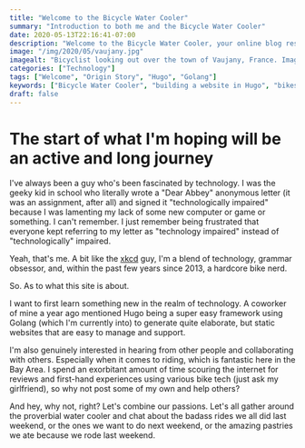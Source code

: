```yaml
---
title: "Welcome to the Bicycle Water Cooler"
summary: "Introduction to both me and the Bicycle Water Cooler"
date: 2020-05-13T22:16:41-07:00
description: "Welcome to the Bicycle Water Cooler, your online blog resource for reviews, technology, discussions, and travel ideas for you and your bicycle."
image: "/img/2020/05/vaujany.jpg"
imagealt: "Bicyclist looking out over the town of Vaujany, France. Image contains: France, view, church, clouds, road, cyclist, road signs, houses"
categories: ["Technology"]
tags: ["Welcome", "Origin Story", "Hugo", "Golang"]
keywords: ["Bicycle Water Cooler", "building a website in Hugo", "bikes are awesome"]
draft: false
---
```

# The start of what I'm hoping will be an active and long journey
I've always been a guy who's been fascinated by technology. I was the geeky kid in school who literally wrote a "Dear Abbey" anonymous letter (it was an assignment, after all) and signed it "technologically impaired" because I was lamenting my lack of some new computer or game or something. I can't remember. I just remember being frustrated that everyone kept referring to my letter as "technology impaired" instead of "technologically" impaired. 

Yeah, that's me. A bit like the [xkcd](http://www.xkcd.com) guy, I'm a blend of technology, grammar obsessor, and, within the past few years since 2013, a hardcore bike nerd.

So. As to what this site is about.

I want to first learn something new in the realm of technology. A coworker of mine a year ago mentioned Hugo being a super easy framework using Golang (which I'm currently into) to generate quite elaborate, but static websites that are easy to manage and support. 

I'm also genuinely interested in hearing from other people and collaborating with others. Especially when it comes to riding, which is fantastic here in the Bay Area. I spend an exorbitant amount of time scouring the internet for reviews and first-hand experiences using various bike tech (just ask my girlfriend), so why not post some of my own and help others?

And hey, why not, right? Let's combine our passions. Let's all gather around the proverbial water cooler and chat about the badass rides we all did last weekend, or the ones we want to do next weekend, or the amazing pastries we ate because we rode last weekend.